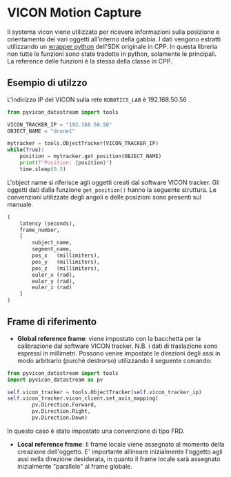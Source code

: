 # VICON Motion Capture

Il systema vicon viene utilizzato per ricevere informazioni sulla posizione e orientamento dei vari oggetti all'interno della gabbia. I dati vengono estratti utilizzando un [wrapper python](https://pypi.org/project/pyvicon-datastream/) dell'SDK originale in CPP. 
In questa libreria non tutte le funzioni sono state tradotte in python, solamente le principali. La reference delle funzioni è la stessa della classe in CPP. 

## Esempio di utilzzo
L'indirizzo IP del VICON sulla rete `ROBOTICS_LAB` è 192.168.50.56  .

```python
from pyvicon_datastream import tools

VICON_TRACKER_IP = "192.168.50.56"
OBJECT_NAME = "drone1"

mytracker = tools.ObjectTracker(VICON_TRACKER_IP)
while(True):
    position = mytracker.get_position(OBJECT_NAME)
    print(f"Position: {position}")
    time.sleep(0.5)
```

L'object name si riferisce agli oggetti creati dal software VICON tracker. Gli oggetti dati dalla funzione `get_position()` hanno la seguente struttura. Le convenzioni utilizzate degli angoli e delle posizioni sono presenti sul manuale. 
```python
(
	latency (seconds), 
	frame_number, 
	[
		subject_name,
		segment_name,
		pos_x   (millimiters),
		pos_y   (millimiters),
		pos_z   (millimiters),
		euler_x (rad),
		euler_y (rad),
		euler_z (rad)
	]
)

```

## Frame di riferimento
- **Global reference frame**: viene impostato con la bacchetta per la calibrazione dal software VICON tracker. N.B. i dati di traslazione sono espressi in millimetri. Possono venire impostate le direzioni degli assi in modo arbitrario (purchè destrorso) utilizzando il seguente comando: 
```python
from pyvicon_datastream import tools
import pyvicon_datastream as pv

self.vicon_tracker = tools.ObjectTracker(self.vicon_tracker_ip)
self.vicon_tracker.vicon_client.set_axis_mapping(
		pv.Direction.Forward,
		pv.Direction.Right,
		pv.Direction.Down)
```
In questo caso è stato impostato una convenzione di tipo FRD.

- **Local reference frame**: Il frame locale viene assegnato al momento della creazione dell'oggetto. E' importante allineare inizialmente l'oggetto agli assi nella direzione desiderata, in quanto il frame locale sarà assegnato inizialmente "parallelo" al frame globale. 
